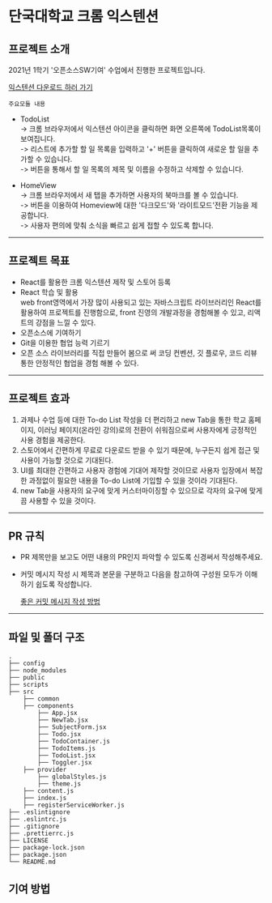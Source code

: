 # 단국대학교 크롬 익스텐션

## 프로젝트 소개

2021년 1학기 '오픈소스SW기여' 수업에서 진행한 프로젝트입니다.

[익스텐션 다운로드 하러 가기]()

`주요모듈 내용`

- TodoList
  <br>
  -> 크롬 브라우저에서 익스텐션 아이콘을 클릭하면 화면 오른쪽에 TodoList목록이 보여집니다.<br>
  -> 리스트에 추가할 할 일 목록을 입력하고 '+' 버튼을 클릭하여 새로운 할 일을 추가할 수 있습니다.<br>
  -> 버튼을 통해서 할 일 목록의 제목 및 이름을 수정하고 삭제할 수 있습니다.<br>

- HomeView
  <br>
  -> 크롬 브라우저에서 새 탭을 추가하면 사용자의 북마크를 볼 수 있습니다.<br>
  -> 버튼을 이용하여 Homeview에 대한 '다크모드'와 '라이트모드'전환 기능을 제공합니다.<br>
  -> 사용자 편의에 맞춰 소식을 빠르고 쉽게 접할 수 있도록 합니다.

---

## 프로젝트 목표

- React를 활용한 크롬 익스텐션 제작 및 스토어 등록
- React 학습 및 활용<br>
  web front영역에서 가장 많이 사용되고 있는 자바스크립트 라이브러리인 React를 활용하여 프로젝트를 진행함으로, front 진영의 개발과정을 경험해볼 수 있고, 리액트의 강점을 느낄 수 있다.
- 오픈소스에 기여하기
- Git을 이용한 협업 능력 기르기
- 오픈 소스 라이브러리를 직접 만들어 봄으로 써 코딩 컨벤션, 깃 플로우, 코드 리뷰 통한 안정적인 협업을 경험 해볼 수 있다.

---

## 프로젝트 효과

1. 과제나 수업 등에 대한 To-do List 작성을 더 편리하고 new Tab을 통한 학교 홈페이지, 이러닝 페이지(온라인 강의)로의 전환이 쉬워짐으로써 사용자에게 긍정적인 사용 경험을 제공한다.
2. 스토어에서 간편하게 무료로 다운로드 받을 수 있기 때문에, 누구든지 쉽게 접근 및 사용이 가능할 것으로 기대된다.
3. UI를 최대한 간편하고 사용자 경험에 기대어 제작할 것이므로 사용자 입장에서 복잡한 과정없이 필요한 내용을 To-do List에 기입할 수 있을 것이라 기대된다.
4. new Tab을 사용자의 요구에 맞게 커스터마이징할 수 있으므로 각자의 요구에 맞게끔 사용할 수 있을 것이다.

---

## PR 규칙

- PR 제목만을 보고도 어떤 내용의 PR인지 파악할 수 있도록 신경써서 작성해주세요.
- 커밋 메시지 작성 시 제목과 본문을 구분하고 다음을 참고하여 구성원 모두가 이해하기 쉽도록 작성합니다.

  [좋은 커밋 메시지 작성 방법](https://meetup.toast.com/posts/106)

---

## 파일 및 폴더 구조

    .
    ├── config
    ├── node_modules
    ├── public
    ├── scripts
    ├── src
        ├── common
        ├── components
            ├── App.jsx
            ├── NewTab.jsx
            ├── SubjectForm.jsx
            ├── Todo.jsx
            ├── TodoContainer.js
            ├── TodoItems.js
            ├── TodoList.jsx
            ├── Toggler.jsx
        ├── provider
            ├── globalStyles.js
            ├── theme.js
        ├── content.js
        ├── index.js
        ├── registerServiceWorker.js
    ├── .eslintignore
    ├── .eslintrc.js
    ├── .gitignore
    ├── .prettierrc.js
    ├── LICENSE
    ├── package-lock.json
    ├── package.json
    └── README.md

## 기여 방법
